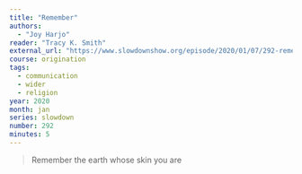 ```yaml
---
title: "Remember"
authors:
  - "Joy Harjo"
reader: "Tracy K. Smith"
external_url: "https://www.slowdownshow.org/episode/2020/01/07/292-remember"
course: origination
tags:
  - communication
  - wider
  - religion
year: 2020
month: jan
series: slowdown
number: 292
minutes: 5
---
```


> Remember the earth whose skin you are
